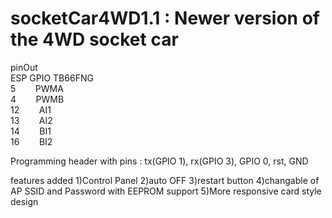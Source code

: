 # socketCar4WD1.1 : Newer version of the 4WD socket car
pinOut  
ESP GPIO     TB66FNG  
  5 &nbsp;&nbsp;&nbsp;&nbsp;&nbsp;&nbsp; PWMA  
  4 &nbsp;&nbsp;&nbsp;&nbsp;&nbsp;&nbsp; PWMB  
  12 &nbsp;&nbsp;&nbsp;&nbsp;&nbsp;&nbsp; AI1             
  13 &nbsp;&nbsp;&nbsp;&nbsp;&nbsp;&nbsp; AI2  
  14 &nbsp;&nbsp;&nbsp;&nbsp;&nbsp;&nbsp; BI1  
  16 &nbsp;&nbsp;&nbsp;&nbsp;&nbsp;&nbsp; BI2  
  
Programming header with pins :  tx(GPIO 1), rx(GPIO 3), GPIO 0, rst, GND

features added
1)Control Panel 
2)auto OFF
3)restart button
4)changable of AP SSID and Password with EEPROM support
5)More responsive card style design

